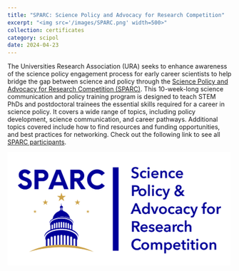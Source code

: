 ```yaml
---
title: "SPARC: Science Policy and Advocacy for Research Competition"
excerpt: "<img src='/images/SPARC.png' width=500>"
collection: certificates
category: scipol
date: 2024-04-23
---
```


The Universities Research Association (URA) seeks to enhance awareness of the science policy engagement process for early career scientists to help bridge the gap between science and policy through the [Science Policy and Advocacy for Research Competition (SPARC)](https://ura-hq.org/science-policy-2/sparc-science-policy-advocacy-for-research-competition/). This 10-week-long science communication and policy training program is designed to teach STEM PhDs and postdoctoral trainees the essential skills required for a career in science policy. It covers a wide range of topics, including policy development, science communication, and career pathways. Additional topics covered include how to find resources and funding opportunities, and best practices for networking. Check out the following link to see all [SPARC participants](https://ura-hq.org/2024-sparc-participants/).

<img src='/images/SPARC.png' width=500>
